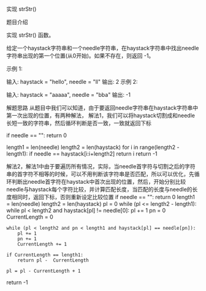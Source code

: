 实现 strStr()

题目介绍

实现 strStr() 函数。

给定一个haystack字符串和一个needle字符串，在haystack字符串中找出needle字符串出现的第一个位置(从0开始)。如果不存在，则返回 -1。

示例 1:

输入: haystack = "hello", needle = "ll"
输出: 2
示例 2:

输入: haystack = "aaaaa", needle = "bba"
输出: -1

解题思路
从题目中我们可以知道，由于要返回needle字符串在haystack字符串中第一次出现的位置，有两种解法，
解法1，我们可以将haystack切割成和needle长短一致的字符串，然后循环判断是否一致，一致就返回下标

if needle == "":
    return 0
  
length1 = len(needle)
length2 = len(haystack)
for i in range(length2 - length1):
    if needle == haystack[i:i+length2]
        return i
return -1


解法2，解法1中由于要遍历所有情况，实际，当needle首字符与切割之后的字符串的首字符不相等的时候，可以不用判断该字符串是否匹配，所以可以优化，先循环判断出needle首字符在haystack中首次出现的位置，然后，开始分别比较needle与haystack每个字符比较，并计算匹配长度，当匹配的长度与needle的长度相同时，返回下标，否则重新设定比较位置
if needle == "":
    return 0
length1 = len(needle)
length2 = len(haystack)
pl = 0
while (pl <= length2 - length1):
    while pl < length2 and haystack[pl] != needle[0]:
        pl += 1
    pn = 0
    CurrentLength = 0
    
    while (pl < length2 and pn < length1 and haystack[pl] == needle[pn]):
        pl += 1
        pn += 1
        CurrentLength += 1
      
    if CurrentLength == length1:
        return pl -  CurrentLength
                
    pl = pl - CurrentLength + 1
return -1
   
        
     
    

